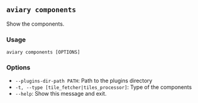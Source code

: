 ## `aviary components`

Show the components.

### Usage

```
aviary components [OPTIONS]
```

### Options

- `--plugins-dir-path PATH`: Path to the plugins directory
- `-t, --type [tile_fetcher|tiles_processor]`: Type of the components
- `--help`: Show this message and exit.
